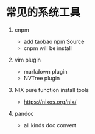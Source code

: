 # 常见的系统工具
1. cnpm 
    - add taobao npm Source
    - cnpm will be install
2. vim plugin
    - markdown plugin
    - NVTree  plugin

3. NIX pure function install tools
    - https://nixos.org/nix/

4. pandoc
    - all kinds doc convert
